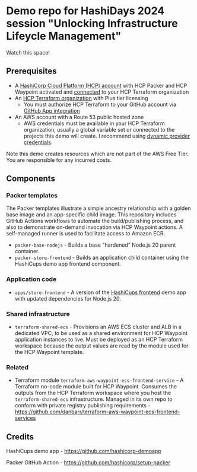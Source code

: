 # Demo repo for HashiDays 2024 session "Unlocking Infrastructure Lifeycle Management"

Watch this space!

## Prerequisites

- A [HashiCorp Cloud Platform (HCP) account](https://developer.hashicorp.com/hcp/docs/hcp/create-account) with HCP Packer and HCP Waypoint activated and [connected](https://developer.hashicorp.com/hcp/docs/waypoint/configure-hcp-terraform-integration) to your HCP Terraform organization
- An [HCP Terraform organization](https://developer.hashicorp.com/terraform/tutorials/cloud-get-started/cloud-sign-up) with Plus tier licensing
  - You must authorize HCP Terraform to your GitHub account via [GitHub App integration](https://developer.hashicorp.com/terraform/cloud-docs/vcs/github-app)
- An AWS account with a Route 53 public hosted zone
  - AWS credentials must be available in your HCP Terraform organization, usually a global variable set or connected to the projects this demo will create. I recommend using [dynamic provider credentials](https://developer.hashicorp.com/terraform/cloud-docs/workspaces/dynamic-provider-credentials/aws-configuration).

Note this demo creates resources which are not part of the AWS Free Tier. You are responsible for any incurred costs.

## Components

### Packer templates

The Packer templates illustrate a simple ancestry relationship with a golden base image and an app-specific child image. This repository includes GitHub Actions workflows to automate the build/publishing process, and also to demonstrate on-demand invocation via HCP Waypoint actions. A self-managed runner is used to facilitate access to Amazon ECR.

- `packer-base-nodejs` - Builds a base "hardened" Node.js 20 parent container.
- `packer-store-frontend` - Builds an application child container using the HashiCups demo app frontend component.

### Application code

- `apps/store-frontend` - A version of the [HashiCups frontend](https://github.com/hashicorp-demoapp/frontend) demo app with updated dependencies for Node.js 20.

### Shared infrastructure

- `terraform-shared-ecs` - Provisions an AWS ECS cluster and ALB in a dedicated VPC, to be used as a shared environment for HCP Waypoint application instances to live. Must be deployed as an HCP Terraform workspace because the output values are read by the module used for the HCP Waypoint template.

### Related

- Terraform module `terraform-aws-waypoint-ecs-frontend-service` - A Terraform no-code module built for HCP Waypoint. Consumes the outputs from the HCP Terraform workspace where you host the `terraform-shared-ecs` infrastructure. Managed in its own repo to conform with private registry publishing requirements - <https://github.com/danbarr/terraform-aws-waypoint-ecs-frontend-services>

## Credits

HashiCups demo app - <https://github.com/hashicorp-demoapp>

Packer GitHub Action - <https://github.com/hashicorp/setup-packer>
